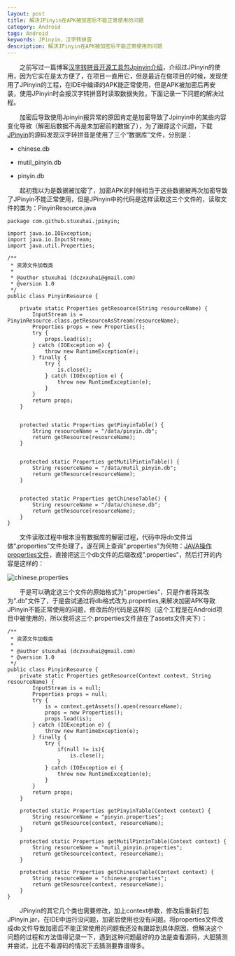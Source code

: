 ```yaml
---
layout: post
title: 解决JPinyin在APK被加密后不能正常使用的问题
category: Android
tags: Android
keywords: JPinyin，汉字转拼音
description: 解决JPinyin在APK被加密后不能正常使用的问题
---
```


&emsp;&emsp;之前写过一篇博客[汉字转拼音开源工具包Jpinyin介绍](http://blog.csdn.net/ekeuy/article/details/40079475)，介绍过JPinyin的使用，因为它实在是太方便了，在项目一直用它，但是最近在做项目的时候，发现使用了JPinyin的工程，在IDE中编译的APK能正常使用，但是APK被加密后再安装，使用JPinyin时会报汉字转拼音时读取数据失败，下面记录一下问题的解决过程。

&emsp;&emsp;加密后导致使用Jpinyin报异常的原因肯定是加密导致了Jpinyin中的某些内容变化导致（解密后数据不再是未加密前的数据了），为了跟踪这个问题，下载[JPinyin](https://github.com/stuxuhai/jpinyin)的源码发现汉字转拼音是使用了三个“数据库”文件，分别是：

- chinese.db

- mutil_pinyin.db

- pinyin.db

&emsp;&emsp;起初我以为是数据被加密了，加密APK的时候相当于这些数据被再次加密导致了JPinyin不能正常使用，但是JPinyin中的代码是这样读取这三个文件的，读取文件的类为：PinyinResource.java

	package com.github.stuxuhai.jpinyin;

	import java.io.IOException;
	import java.io.InputStream;
	import java.util.Properties;
	
	/**
	 * 资源文件加载类
	 *
	 * @author stuxuhai (dczxxuhai@gmail.com)
	 * @version 1.0
	 */
	public class PinyinResource {
	
		private static Properties getResource(String resourceName) {
			InputStream is = PinyinResource.class.getResourceAsStream(resourceName);
			Properties props = new Properties();
			try {
				props.load(is);
			} catch (IOException e) {
				throw new RuntimeException(e);
			} finally {
				try {
					is.close();
				} catch (IOException e) {
					throw new RuntimeException(e);
				}
			}
			return props;
		}
	
	
		protected static Properties getPinyinTable() {
			String resourceName = "/data/pinyin.db";
			return getResource(resourceName);
		}
	
	
		protected static Properties getMutilPintinTable() {
			String resourceName = "/data/mutil_pinyin.db";
			return getResource(resourceName);
		}
	
	
		protected static Properties getChineseTable() {
			String resourceName = "/data/chinese.db";
			return getResource(resourceName);
		}
	}

&emsp;&emsp;文件读取过程中根本没有数据库的解密过程，代码中将db文件当做“.properties”文件处理了，遂在网上查询".properties"为何物：[JAVA操作properties文件](http://www.cnblogs.com/panjun-donet/archive/2009/07/17/1525597.html)，直接把这三个db文件的后缀改成".properties"，然后打开的内容是这样的：

![chinese.properties](http://ww1.sinaimg.cn/large/6d17e381gw1eu1dkf63vpj207p0kwjun.jpg)

&emsp;&emsp;于是可以确定这三个文件的原始格式为".properties"，只是作者将其改为".db"文件了，于是尝试通过将db格式改为.properties,来解决加密APK导致JPinyin不能正常使用的问题，修改后的代码是这样的（这个工程是在Android项目中被使用的，所以我将这三个.properties文件放在了assets文件夹下）：

	/**
	 * 资源文件加载类
	 *
	 * @author stuxuhai (dczxxuhai@gmail.com)
	 * @version 1.0
	 */
	public class PinyinResource {
		private static Properties getResource(Context context, String resourceName) {
			InputStream is = null;
			Properties props = null;
			try {
				is = context.getAssets().open(resourceName);
				props = new Properties();
				props.load(is);
			} catch (IOException e) {
				throw new RuntimeException(e);
			} finally {
				try {
					if(null != is){
						is.close();
					}
				} catch (IOException e) {
					throw new RuntimeException(e);
				}
			}
			return props;
		}
	
		protected static Properties getPinyinTable(Context context) {
			String resourceName = "pinyin.properties";
			return getResource(context, resourceName);
		}
	
		protected static Properties getMutilPintinTable(Context context) {
			String resourceName = "mutil_pinyin.properties";
			return getResource(context, resourceName);
		}
	
		protected static Properties getChineseTable(Context context) {
			String resourceName = "chinese.properties";
			return getResource(context, resourceName);
		}
	}

&emsp;&emsp;JPinyin的其它几个类也需要修改，加上context参数，修改后重新打包JPinyin.jar，在IDE中运行没问题，加密后使用也没有问题。将properties文件改成db文件导致加密后不能正常使用的问题我还没有跟踪到具体原因，但解决这个问题的过程和方法值得记录一下，遇到这种问题最好的办法是查看源码，大胆猜测并尝试，比在不看源码的情况下去猜测要靠谱得多。

	